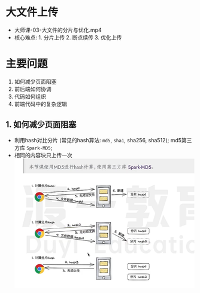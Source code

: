 # 大文件上传
- 大师课-03-大文件的分片与优化.mp4
- 核心难点: 1. 分片上传 2. 断点续传 3. 优化上传

# 主要问题
1. 如何减少页面阻塞
2. 前后端如何协调
3. 代码如何组织
4. 前端代码中的复杂逻辑

## 1. 如何减少页面阻塞
- 利用hash对比分片 (常见的hash算法: `md5`, `sha1`, sha256, sha512); md5第三方库 ``Spark-MD5``;
- 相同的内容块只上传一次
![img_5.png](img_5.png)

